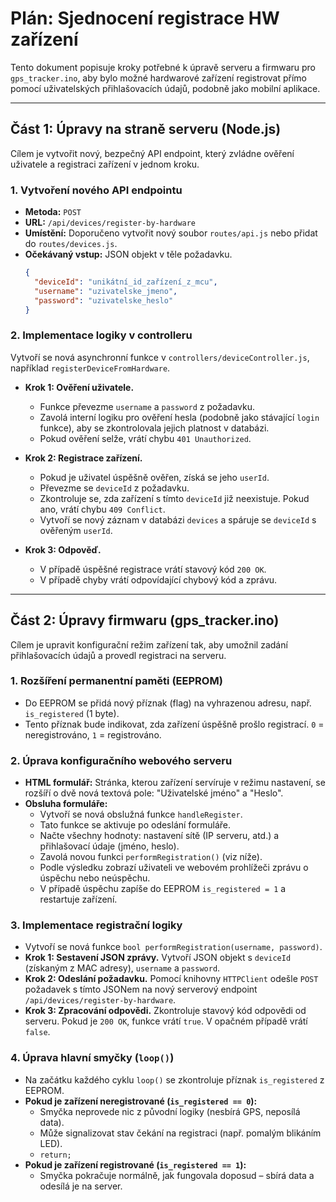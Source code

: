 # Plán: Sjednocení registrace HW zařízení

Tento dokument popisuje kroky potřebné k úpravě serveru a firmwaru pro `gps_tracker.ino`, aby bylo možné hardwarové zařízení registrovat přímo pomocí uživatelských přihlašovacích údajů, podobně jako mobilní aplikace.

---

## Část 1: Úpravy na straně serveru (Node.js)

Cílem je vytvořit nový, bezpečný API endpoint, který zvládne ověření uživatele a registraci zařízení v jednom kroku.

### 1. Vytvoření nového API endpointu

- **Metoda:** `POST`
- **URL:** `/api/devices/register-by-hardware`
- **Umístění:** Doporučeno vytvořit nový soubor `routes/api.js` nebo přidat do `routes/devices.js`.
- **Očekávaný vstup:** JSON objekt v těle požadavku.
  ```json
  {
    "deviceId": "unikátní_id_zařízení_z_mcu",
    "username": "uzivatelske_jmeno",
    "password": "uzivatelske_heslo"
  }
  ```

### 2. Implementace logiky v controlleru

Vytvoří se nová asynchronní funkce v `controllers/deviceController.js`, například `registerDeviceFromHardware`.

- **Krok 1: Ověření uživatele.**
  - Funkce převezme `username` a `password` z požadavku.
  - Zavolá interní logiku pro ověření hesla (podobně jako stávající `login` funkce), aby se zkontrolovala jejich platnost v databázi.
  - Pokud ověření selže, vrátí chybu `401 Unauthorized`.

- **Krok 2: Registrace zařízení.**
  - Pokud je uživatel úspěšně ověřen, získá se jeho `userId`.
  - Převezme se `deviceId` z požadavku.
  - Zkontroluje se, zda zařízení s tímto `deviceId` již neexistuje. Pokud ano, vrátí chybu `409 Conflict`.
  - Vytvoří se nový záznam v databázi `devices` a spáruje se `deviceId` s ověřeným `userId`.

- **Krok 3: Odpověď.**
  - V případě úspěšné registrace vrátí stavový kód `200 OK`.
  - V případě chyby vrátí odpovídající chybový kód a zprávu.

---

## Část 2: Úpravy firmwaru (gps_tracker.ino)

Cílem je upravit konfigurační režim zařízení tak, aby umožnil zadání přihlašovacích údajů a provedl registraci na serveru.

### 1. Rozšíření permanentní paměti (EEPROM)

- Do EEPROM se přidá nový příznak (flag) na vyhrazenou adresu, např. `is_registered` (1 byte).
- Tento příznak bude indikovat, zda zařízení úspěšně prošlo registrací. `0` = neregistrováno, `1` = registrováno.

### 2. Úprava konfiguračního webového serveru

- **HTML formulář:** Stránka, kterou zařízení servíruje v režimu nastavení, se rozšíří o dvě nová textová pole: "Uživatelské jméno" a "Heslo".
- **Obsluha formuláře:**
  - Vytvoří se nová obslužná funkce `handleRegister`.
  - Tato funkce se aktivuje po odeslání formuláře.
  - Načte všechny hodnoty: nastavení sítě (IP serveru, atd.) a přihlašovací údaje (jméno, heslo).
  - Zavolá novou funkci `performRegistration()` (viz níže).
  - Podle výsledku zobrazí uživateli ve webovém prohlížeči zprávu o úspěchu nebo neúspěchu.
  - V případě úspěchu zapíše do EEPROM `is_registered = 1` a restartuje zařízení.

### 3. Implementace registrační logiky

- Vytvoří se nová funkce `bool performRegistration(username, password)`.
- **Krok 1: Sestavení JSON zprávy.** Vytvoří JSON objekt s `deviceId` (získaným z MAC adresy), `username` a `password`.
- **Krok 2: Odeslání požadavku.** Pomocí knihovny `HTTPClient` odešle `POST` požadavek s tímto JSONem na nový serverový endpoint `/api/devices/register-by-hardware`.
- **Krok 3: Zpracování odpovědi.** Zkontroluje stavový kód odpovědi od serveru. Pokud je `200 OK`, funkce vrátí `true`. V opačném případě vrátí `false`.

### 4. Úprava hlavní smyčky (`loop()`)

- Na začátku každého cyklu `loop()` se zkontroluje příznak `is_registered` z EEPROM.
- **Pokud je zařízení neregistrované (`is_registered == 0`):**
  - Smyčka neprovede nic z původní logiky (nesbírá GPS, neposílá data).
  - Může signalizovat stav čekání na registraci (např. pomalým blikáním LED).
  - `return;`
- **Pokud je zařízení registrované (`is_registered == 1`):**
  - Smyčka pokračuje normálně, jak fungovala doposud – sbírá data a odesílá je na server.
